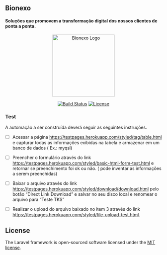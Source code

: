 ## Bionexo

#### Soluções que promovem a transformação digital dos nossos clientes de ponta a ponta.


<p align="center"><a href="https://www.bionexo.com/" target="_blank"><img src="https://s3.amazonaws.com/gupy5/production/companies/42739/career/88747/images/2022-08-23_16-45_logo.png" width="200" alt="Bionexo Logo"></a></p>

<p align="center">
<a href="https://github.com/laravel/framework/actions"><img src="https://github.com/laravel/framework/workflows/tests/badge.svg" alt="Build Status"></a>
<a href="https://packagist.org/packages/laravel/framework"><img src="https://img.shields.io/packagist/l/laravel/framework" alt="License"></a>
</p>

### Test

A automação a ser construída deverá seguir as seguintes instruções.

* [ ]  Acessar a página https://testpages.herokuapp.com/styled/tag/table.html e capturar todas as informações exibidas na tabela e armazenar em um banco de dados ( Ex.: myqsl)
* [ ]  Preencher o formulário através do link https://testpages.herokuapp.com/styled/basic-html-form-test.html e retornar se preenchimento foi ok ou não. ( pode inventar as informações a serem preenchidas)
* [ ]  Baixar o arquivo através do link https://testpages.herokuapp.com/styled/download/download.html pelo botão “Direct Link Download” e salvar no seu disco local e renomear o arquivo para “Teste TKS”
* [ ]  Realizar o upload do arquivo baixado no item 3 através do link https://testpages.herokuapp.com/styled/file-upload-test.html.



## License

The Laravel framework is open-sourced software licensed under the [MIT license](https://opensource.org/licenses/MIT).
